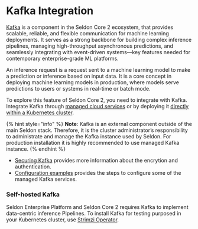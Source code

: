 # Kafka Integration

[Kafka](https://kafka.apache.org/) is a component in the Seldon Core 2 ecosystem, that provides scalable, reliable, and flexible communication for machine learning deployments. It serves as a strong backbone for building complex inference pipelines, managing high-throughput asynchronous predictions, and seamlessly integrating with event-driven systems—key features needed for contemporary enterprise-grade ML platforms.

An inference request is a request sent to a machine learning model to make a prediction or inference based on input data. It is a core concept in deploying machine learning models in production, where models serve predictions to users or systems in real-time or batch mode.

To explore this feature of Seldon Core 2, you need to integrate with Kafka. Integrate Kafka through [managed cloud services](managed-kafka.md) or by deploying it [directly within a Kubernetes cluster](./#self-hosted-kafka).

{% hint style="info" %}
**Note**: Kafka is an external component outside of the main Seldon stack. Therefore, it is the cluster administrator’s responsibility to administrate and manage the Kafka instance used by Seldon. For production installation it is highly recommended to use managed Kafka instance.
{% endhint %}

* [Securing Kafka](managed-kafka.md#securing-managed-kafka-services) provides more information about the encrytion and authentication.
* [Configuration examples](managed-kafka.md#example-configurations-for-managed-kafka-services) provides the steps to configure some of the managed Kafka services.

### Self-hosted Kafka

Seldon Enterprise Platform and Seldon Core 2 requires Kafka to implement data-centric inference Pipelines. To install Kafka for testing purposed in your Kubernetes cluster, use [Strimzi Operator](https://strimzi.io/docs/operators/latest/deploying).
